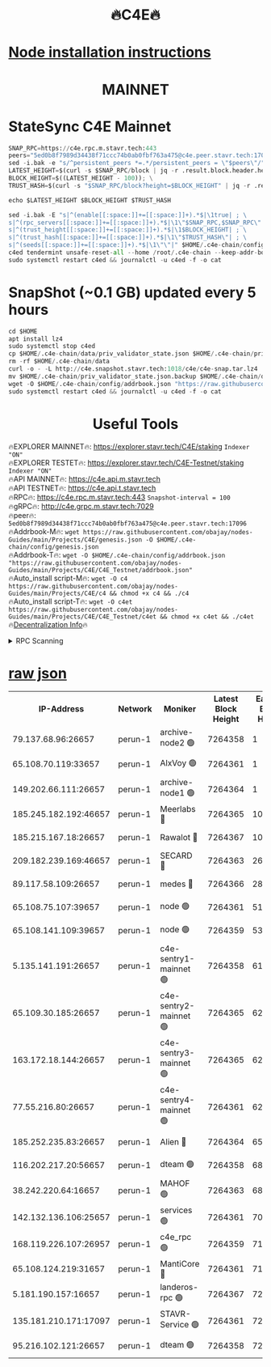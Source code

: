 <h1 align="center"> 🔥C4E🔥</h1>

[Node installation instructions](https://github.com/obajay/nodes-Guides/tree/main/Projects/C4E)
=

<h1 align="center"> MAINNET</h1>

# StateSync C4E Mainnet
```python
SNAP_RPC=https://c4e.rpc.m.stavr.tech:443
peers="5ed0b8f7989d34438f71ccc74b0ab0fbf763a475@c4e.peer.stavr.tech:17096"
sed -i.bak -e "s/^persistent_peers *=.*/persistent_peers = \"$peers\"/" $HOME/.c4e-chain/config/config.toml
LATEST_HEIGHT=$(curl -s $SNAP_RPC/block | jq -r .result.block.header.height); \
BLOCK_HEIGHT=$((LATEST_HEIGHT - 100)); \
TRUST_HASH=$(curl -s "$SNAP_RPC/block?height=$BLOCK_HEIGHT" | jq -r .result.block_id.hash)

echo $LATEST_HEIGHT $BLOCK_HEIGHT $TRUST_HASH

sed -i.bak -E "s|^(enable[[:space:]]+=[[:space:]]+).*$|\1true| ; \
s|^(rpc_servers[[:space:]]+=[[:space:]]+).*$|\1\"$SNAP_RPC,$SNAP_RPC\"| ; \
s|^(trust_height[[:space:]]+=[[:space:]]+).*$|\1$BLOCK_HEIGHT| ; \
s|^(trust_hash[[:space:]]+=[[:space:]]+).*$|\1\"$TRUST_HASH\"| ; \
s|^(seeds[[:space:]]+=[[:space:]]+).*$|\1\"\"|" $HOME/.c4e-chain/config/config.toml
c4ed tendermint unsafe-reset-all --home /root/.c4e-chain --keep-addr-book
sudo systemctl restart c4ed && journalctl -u c4ed -f -o cat
```
# SnapShot (~0.1 GB) updated every 5 hours
```python
cd $HOME
apt install lz4
sudo systemctl stop c4ed
cp $HOME/.c4e-chain/data/priv_validator_state.json $HOME/.c4e-chain/priv_validator_state.json.backup
rm -rf $HOME/.c4e-chain/data
curl -o - -L http://c4e.snapshot.stavr.tech:1018/c4e/c4e-snap.tar.lz4 | lz4 -c -d - | tar -x -C $HOME/.c4e-chain --strip-components 2
mv $HOME/.c4e-chain/priv_validator_state.json.backup $HOME/.c4e-chain/data/priv_validator_state.json
wget -O $HOME/.c4e-chain/config/addrbook.json "https://raw.githubusercontent.com/obajay/nodes-Guides/main/Projects/C4E/addrbook.json"
sudo systemctl restart c4ed && journalctl -u c4ed -f -o cat
```
 <h1 align="center"> Useful Tools</h1>

🔥EXPLORER MAINNET🔥:  https://explorer.stavr.tech/C4E/staking            `Indexer "ON"` \
🔥EXPLORER TESTET🔥:   https://explorer.stavr.tech/C4E-Testnet/staking     `Indexer "ON"` \
🔥API MAINNET🔥:       https://c4e.api.m.stavr.tech \
🔥API TESTNET🔥:       https://c4e.api.t.stavr.tech \
🔥RPC🔥:               https://c4e.rpc.m.stavr.tech:443                  `Snapshot-interval = 100` \
🔥gRPC🔥:              http://c4e.grpc.m.stavr.tech:7029 \
🔥peer🔥:              `5ed0b8f7989d34438f71ccc74b0ab0fbf763a475@c4e.peer.stavr.tech:17096` \
🔥Addrbook-M🔥:    ```wget https://raw.githubusercontent.com/obajay/nodes-Guides/main/Projects/C4E/genesis.json -O $HOME/.c4e-chain/config/genesis.json``` \
🔥Addrbook-T🔥:    ```wget -O $HOME/.c4e-chain/config/addrbook.json "https://raw.githubusercontent.com/obajay/nodes-Guides/main/Projects/C4E/C4E_Testnet/addrbook.json"``` \
🔥Auto_install script-M🔥: ```wget -O c4 https://raw.githubusercontent.com/obajay/nodes-Guides/main/Projects/C4E/c4 && chmod +x c4 && ./c4``` \
🔥Auto_install script-T🔥: ```wget -O c4et https://raw.githubusercontent.com/obajay/nodes-Guides/main/Projects/C4E/C4E_Testnet/c4et && chmod +x c4et && ./c4et``` \
🔥[Decentralization Info](https://github.com/obajay/StateSync-snapshots/tree/main/Projects/C4E/Decentralization)🔥




<details>
<summary>RPC Scanning</summary>

<h2 align="center"> We scan nodes in real time every 4 hours. And we provide the final result of RPC endpoints.
We cannot influence the operation of these nodes in any way. </h2>


```python
If Voting Power is higher than 0 --> then the Node is a validator of the network and may be subject to attack and be a potential threat to the chain.
```
```python
We marked such validators with a red symbol
```

</details>

[raw json](https://rpc-check.c4e.stavr.tech/c4e/rpc-c4e-result.json)
=



<table><tr><th>IP-Address</th><th>Network</th><th>Moniker</th><th>Latest Block Height</th><th>Earliest Block Height</th><th>Catching Up</th><th>Tx Index</th><th>Voting Power</th><th>Scan Time</th></tr><tr><td>79.137.68.96:26657</td><td>perun-1</td><td>archive-node2 🟢</td><td>7264358</td><td>1</td><td>False</td><td>on</td><td>0</td><td>2024-02-20T23:47:50.333101384UTC</td></tr><tr><td>65.108.70.119:33657</td><td>perun-1</td><td>AlxVoy 🟢</td><td>7264361</td><td>1</td><td>False</td><td>on</td><td>0</td><td>2024-02-20T23:48:04.217917861UTC</td></tr><tr><td>149.202.66.111:26657</td><td>perun-1</td><td>archive-node1 🟢</td><td>7264364</td><td>1</td><td>False</td><td>on</td><td>0</td><td>2024-02-20T23:48:20.787730004UTC</td></tr><tr><td>185.245.182.192:46657</td><td>perun-1</td><td>Meerlabs 🔴</td><td>7264365</td><td>1051501</td><td>False</td><td>on</td><td>344602</td><td>2024-02-20T23:48:28.124393453UTC</td></tr><tr><td>185.215.167.18:26657</td><td>perun-1</td><td>Rawalot 🔴</td><td>7264367</td><td>1090501</td><td>False</td><td>on</td><td>450004</td><td>2024-02-20T23:48:39.673713223UTC</td></tr><tr><td>209.182.239.169:46657</td><td>perun-1</td><td>SECARD 🔴</td><td>7264363</td><td>2616101</td><td>False</td><td>off</td><td>749302</td><td>2024-02-20T23:48:16.018967352UTC</td></tr><tr><td>89.117.58.109:26657</td><td>perun-1</td><td>medes 🔴</td><td>7264366</td><td>2826001</td><td>False</td><td>off</td><td>890948</td><td>2024-02-20T23:48:34.951700702UTC</td></tr><tr><td>65.108.75.107:39657</td><td>perun-1</td><td>node 🟢</td><td>7264361</td><td>5198801</td><td>False</td><td>on</td><td>0</td><td>2024-02-20T23:48:07.167212378UTC</td></tr><tr><td>65.108.141.109:39657</td><td>perun-1</td><td>node 🟢</td><td>7264359</td><td>5303301</td><td>False</td><td>on</td><td>0</td><td>2024-02-20T23:47:52.722270917UTC</td></tr><tr><td>5.135.141.191:26657</td><td>perun-1</td><td>c4e-sentry1-mainnet 🟢</td><td>7264358</td><td>6198001</td><td>False</td><td>on</td><td>0</td><td>2024-02-20T23:47:49.380875476UTC</td></tr><tr><td>65.109.30.185:26657</td><td>perun-1</td><td>c4e-sentry2-mainnet 🟢</td><td>7264365</td><td>6238301</td><td>False</td><td>on</td><td>0</td><td>2024-02-20T23:48:27.805275662UTC</td></tr><tr><td>163.172.18.144:26657</td><td>perun-1</td><td>c4e-sentry3-mainnet 🟢</td><td>7264365</td><td>6239001</td><td>False</td><td>on</td><td>0</td><td>2024-02-20T23:48:28.420806322UTC</td></tr><tr><td>77.55.216.80:26657</td><td>perun-1</td><td>c4e-sentry4-mainnet 🟢</td><td>7264361</td><td>6241001</td><td>False</td><td>on</td><td>0</td><td>2024-02-20T23:48:03.873260929UTC</td></tr><tr><td>185.252.235.83:26657</td><td>perun-1</td><td>Alien 🔴</td><td>7264364</td><td>6502501</td><td>False</td><td>on</td><td>648179</td><td>2024-02-20T23:48:21.123000473UTC</td></tr><tr><td>116.202.217.20:56657</td><td>perun-1</td><td>dteam 🟢</td><td>7264358</td><td>6800901</td><td>False</td><td>on</td><td>0</td><td>2024-02-20T23:47:49.652710859UTC</td></tr><tr><td>38.242.220.64:16657</td><td>perun-1</td><td>MAHOF 🟢</td><td>7264363</td><td>6885501</td><td>False</td><td>on</td><td>0</td><td>2024-02-20T23:48:18.342885977UTC</td></tr><tr><td>142.132.136.106:25657</td><td>perun-1</td><td>services 🟢</td><td>7264361</td><td>7012001</td><td>False</td><td>on</td><td>0</td><td>2024-02-20T23:48:06.845729799UTC</td></tr><tr><td>168.119.226.107:26957</td><td>perun-1</td><td>c4e_rpc 🟢</td><td>7264359</td><td>7164359</td><td>False</td><td>on</td><td>0</td><td>2024-02-20T23:47:57.080141014UTC</td></tr><tr><td>65.108.124.219:31657</td><td>perun-1</td><td>MantiCore 🔴</td><td>7264361</td><td>7164361</td><td>False</td><td>off</td><td>729350</td><td>2024-02-20T23:48:03.532758999UTC</td></tr><tr><td>5.181.190.157:16657</td><td>perun-1</td><td>landeros-rpc 🟢</td><td>7264367</td><td>7252001</td><td>False</td><td>on</td><td>0</td><td>2024-02-20T23:48:39.368343622UTC</td></tr><tr><td>135.181.210.171:17097</td><td>perun-1</td><td>STAVR-Service 🟢</td><td>7264361</td><td>7263401</td><td>False</td><td>on</td><td>0</td><td>2024-02-20T23:48:07.496687853UTC</td></tr><tr><td>95.216.102.121:26657</td><td>perun-1</td><td>dteam 🟢</td><td>7264358</td><td>7264001</td><td>False</td><td>on</td><td>0</td><td>2024-02-20T23:47:49.998889456UTC</td></tr></table>
